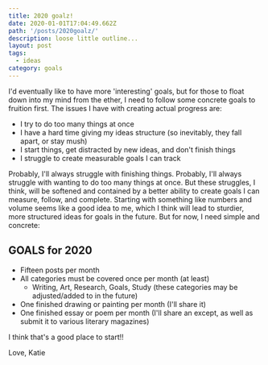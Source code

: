 ```yaml
---
title: 2020 goalz!
date: 2020-01-01T17:04:49.662Z
path: '/posts/2020goalz/'
description: loose little outline...
layout: post
tags:
  - ideas
category: goals
---
```


I'd eventually like to have more 'interesting' goals, but for those to float down into my mind from the ether, I need to follow some concrete goals to fruition first. The issues I have with creating actual progress are:

- I try to do too many things at once
- I have a hard time giving my ideas structure (so inevitably, they fall apart, or stay mush)
- I start things, get distracted by new ideas, and don't finish things
- I struggle to create measurable goals I can track

Probably, I'll always struggle with finishing things. Probably, I'll always struggle with wanting to do too many things at once. But these struggles, I think, will be softened and contained by a better ability to create goals I can measure, follow, and complete. Starting with something like numbers and volume seems like a good idea to me, which I think will lead to sturdier, more structured ideas for goals in the future. But for now, I need simple and concrete:

## GOALS for 2020

- Fifteen posts per month
- All categories must be covered once per month (at least)
  - Writing, Art, Research, Goals, Study (these categories may be adjusted/added to in the future)
- One finished drawing or painting per month (I'll share it)
- One finished essay or poem per month (I'll share an except, as well as submit it to various literary magazines)

I think that's a good place to start!!

Love, Katie
